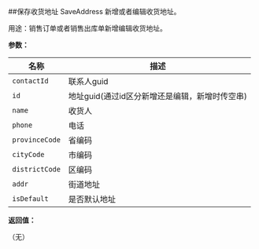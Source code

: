 ﻿##保存收货地址 SaveAddress
新增或者编辑收货地址。

用途：销售订单或者销售出库单新增编辑收货地址。

**参数：**

名称 |  描述
------ | ------
`contactId` | 联系人guid
`id` | 地址guid(通过id区分新增还是编辑，新增时传空串)
`name` | 收货人
`phone` | 电话
`provinceCode` | 省编码
`cityCode` | 市编码
`districtCode` | 区编码
`addr` | 街道地址
`isDefault` | 是否默认地址 



**返回值：**

（无）


